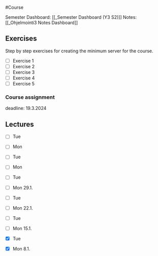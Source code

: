 #Course

Semester Dashboard: [[_Semester Dashboard (Y3 S2)]]
Notes: [[_Ohjelmointi3 Notes Dashboard]]

## Exercises

Step by step exercises for creating the minimum server for the course. 

- [ ] Exercise 1
- [ ] Exercise 2
- [ ] Exercise 3
- [ ] Exercise 4
- [ ] Exercise 5

### Course assignment

deadline: 19.3.2024


## Lectures

- [ ] Tue
- [ ] Mon
- [ ] Tue
- [ ] Mon 
- [ ] Tue
- [ ] Mon 29.1.
- [ ] Tue
- [ ] Mon 22.1.
- [ ] Tue
- [ ] Mon 15.1.
- [x] Tue
- [x] Mon 8.1.


